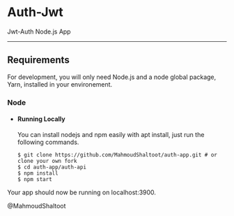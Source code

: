 # Auth-Jwt

Jwt-Auth Node.js App

---

## Requirements

For development, you will only need Node.js and a node global package, Yarn, installed in your environement.

### Node

- #### Running Locally

  You can install nodejs and npm easily with apt install, just run the following commands.

      $ git clone https://github.com/MahmoudShaltoot/auth-app.git # or clone your own fork
      $ cd auth-app/auth-api
      $ npm install
      $ npm start

Your app should now be running on localhost:3900.

@MahmoudShaltoot
